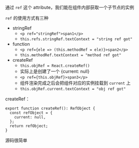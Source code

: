 通过 `ref` 这个 attribute，我们能在组件内部获取一个子节点的实例

`ref` 的使用方式有三种
- stringRef
    - `<p ref="stringRef">span1</p>`
    - `this.refs.stringRef.textContext = "string ref got"`
- function
    - `<p ref={ele => (this.methodRef = ele)}>span2</p>`
    - `this.methodRef.textContext = "method ref got"`
- createRef
    - `this.objRef = React.createRef()`
    - 实际上是创建了一个 {current: null}
    - `<p ref={this.objRef}>span3</p>`
    - 组件渲染完成之后会把组件对应的实例挂载到 `current` 上
    - `this.objRef.current.textContext = "obj ref got"`

createRef：
```
export function createRef(): RefObject {
  const refObject = {
    current: null,
  };
  return refObject;
}
```
源码很简单